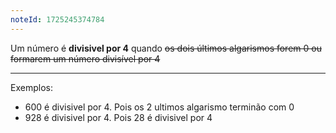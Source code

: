 ```yaml
---
noteId: 1725245374784
---
```


Um número é **divisivel por 4** quando ~~os dois últimos algarismos forem 0 ou formarem um número divisível por 4~~

---

Exemplos:

- 600 é divisivel por 4. Pois os 2 ultimos algarismo terminão com 0
- 928 é divisivel por 4. Pois 28 é divisivel por 4

